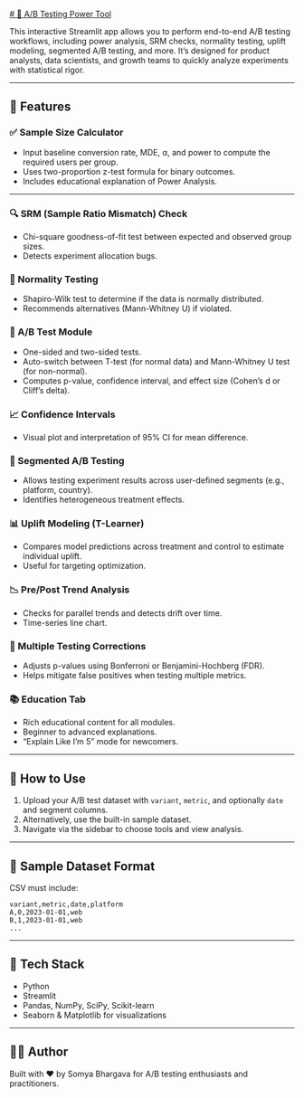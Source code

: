 
[# 🧪 A/B Testing Power Tool](https://abtestingdashboard.streamlit.app/)

This interactive Streamlit app allows you to perform end-to-end A/B testing workflows, including power analysis, SRM checks, normality testing, uplift modeling, segmented A/B testing, and more. It’s designed for product analysts, data scientists, and growth teams to quickly analyze experiments with statistical rigor.

---

## 🚀 Features

### ✅ Sample Size Calculator
- Input baseline conversion rate, MDE, α, and power to compute the required users per group.
- Uses two-proportion z-test formula for binary outcomes.
- Includes educational explanation of Power Analysis. 

---

### 🔍 SRM (Sample Ratio Mismatch) Check
- Chi-square goodness-of-fit test between expected and observed group sizes.
- Detects experiment allocation bugs.

### 🧪 Normality Testing
- Shapiro-Wilk test to determine if the data is normally distributed.
- Recommends alternatives (Mann-Whitney U) if violated.

### 🎯 A/B Test Module
- One-sided and two-sided tests.
- Auto-switch between T-test (for normal data) and Mann-Whitney U test (for non-normal).
- Computes p-value, confidence interval, and effect size (Cohen’s d or Cliff’s delta).

### 📈 Confidence Intervals
- Visual plot and interpretation of 95% CI for mean difference.

### 🔬 Segmented A/B Testing
- Allows testing experiment results across user-defined segments (e.g., platform, country).
- Identifies heterogeneous treatment effects.

### 📊 Uplift Modeling (T-Learner)
- Compares model predictions across treatment and control to estimate individual uplift.
- Useful for targeting optimization.

### 📉 Pre/Post Trend Analysis
- Checks for parallel trends and detects drift over time.
- Time-series line chart.

### 🔎 Multiple Testing Corrections
- Adjusts p-values using Bonferroni or Benjamini-Hochberg (FDR).
- Helps mitigate false positives when testing multiple metrics.

### 📚 Education Tab
- Rich educational content for all modules.
- Beginner to advanced explanations.
- “Explain Like I’m 5” mode for newcomers.

---

## 📂 How to Use

1. Upload your A/B test dataset with `variant`, `metric`, and optionally `date` and segment columns.
2. Alternatively, use the built-in sample dataset.
3. Navigate via the sidebar to choose tools and view analysis.

---

## 📁 Sample Dataset Format

CSV must include:

```
variant,metric,date,platform
A,0,2023-01-01,web
B,1,2023-01-01,web
...
```

---

## 🧰 Tech Stack

- Python
- Streamlit
- Pandas, NumPy, SciPy, Scikit-learn
- Seaborn & Matplotlib for visualizations

---

## 👩‍💻 Author

Built with ❤️ by Somya Bhargava for A/B testing enthusiasts and practitioners.
